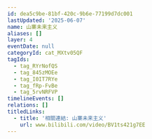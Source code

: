 ```yaml
---
id: dea5c9be-81bf-420c-9b6e-77199d7dc001
lastUpdated: '2025-06-07'
name: 山寨未来主义
aliases: []
layer: 4
eventDate: null
categoryId: cat_MXtv05QF
tagIds:
  - tag_RYrNofQS
  - tag_845zMOEe
  - tag_I0IT7RYe
  - tag_fRp-FvBe
  - tag_5rvNRFVP
timelineEvents: []
relations: []
titledLinks:
  - title: '相關連結: 山寨未来主义'
    url: www.bilibili.com/video/BV1ts421g7EE
---
```


